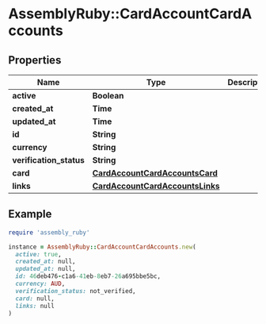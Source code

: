# AssemblyRuby::CardAccountCardAccounts

## Properties

| Name | Type | Description | Notes |
| ---- | ---- | ----------- | ----- |
| **active** | **Boolean** |  | [optional] |
| **created_at** | **Time** |  | [optional] |
| **updated_at** | **Time** |  | [optional] |
| **id** | **String** |  | [optional] |
| **currency** | **String** |  | [optional] |
| **verification_status** | **String** |  | [optional] |
| **card** | [**CardAccountCardAccountsCard**](CardAccountCardAccountsCard.md) |  | [optional] |
| **links** | [**CardAccountCardAccountsLinks**](CardAccountCardAccountsLinks.md) |  | [optional] |

## Example

```ruby
require 'assembly_ruby'

instance = AssemblyRuby::CardAccountCardAccounts.new(
  active: true,
  created_at: null,
  updated_at: null,
  id: 46deb476-c1a6-41eb-8eb7-26a695bbe5bc,
  currency: AUD,
  verification_status: not_verified,
  card: null,
  links: null
)
```

